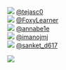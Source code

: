 
 ![](http://pbs.twimg.com/profile_images/1304347795730563072/FuDyYkEi_normal.jpg) [@tejasc0](https://twitter.com/tejasc0)<br>![](http://pbs.twimg.com/profile_images/1396166886098968580/9klcvc1N_normal.jpg) [@FoxyLearner](https://twitter.com/FoxyLearner)<br>![](http://pbs.twimg.com/profile_images/1093868031405510656/niu85u_F_normal.jpg) [@annabe1e](https://twitter.com/annabe1e)<br>![](http://pbs.twimg.com/profile_images/1229058672736620546/Evpc2_GE_normal.jpg) [@imanojmj](https://twitter.com/imanojmj)<br>![](http://pbs.twimg.com/profile_images/834379731059486721/TKqc0cMu_normal.jpg) [@sanket_d617](https://twitter.com/sanket_d617)<br> 

![](https://visitor-badge.laobi.icu/badge?page_id=ponder)
